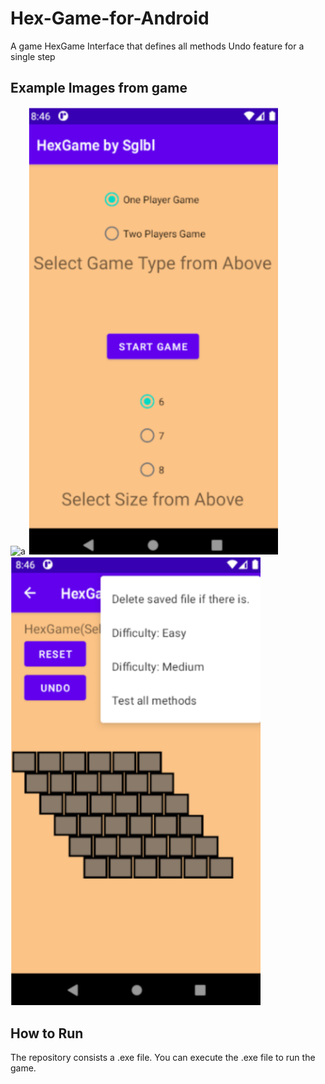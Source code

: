 # Hex-Game-for-Android

A game HexGame Interface that defines all methods
Undo feature for a single step

## Example Images from game
<img src="images/image1.png" alt="a" width="400"/>
<img src="images/image2.png" alt="a" width="400"/>
<img src="images/image3.png" alt="a" width="400"/>

## How to Run
The repository consists a .exe file. You can execute the .exe file to run the game.